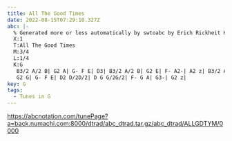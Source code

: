 ```yaml
---
title: All The Good Times
date: 2022-08-15T07:29:10.327Z
abc: |-
  % Generated more or less automatically by swtoabc by Erich Rickheit KSC
  X:1
  T:All The Good Times
  M:3/4
  L:1/4
  K:G
   B3/2 A/2 B| G2 A| G- F E| D3| B3/2 A/2 B| G2 E| F- A2-| A2 z| B3/2 A/2 B|\
   G2 G| G- F E| D2 D/2D/2| D G G/2G/2| F- G A| G3-| G2 z|
key: G
tags:
  - Tunes in G
---
```

https://abcnotation.com/tunePage?a=back.numachi.com:8000/dtrad/abc_dtrad.tar.gz/abc_dtrad/ALLGDTYM/0000